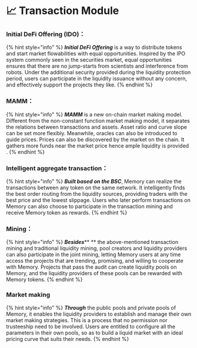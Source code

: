 # 📈 Transaction Module

### **Initial DeFi Offering (IDO)：**

{% hint style="info" %}
_**Initial DeFi Offering**_ is a way to distribute tokens and start market flowabilities with equal opportunities. Inspired by the IPO system commonly seen in the securities market, equal opportunities ensures that there are no jump-starts from scientists and interference from robots. Under the additional security provided during the liquidity protection period, users can participate in the liquidity issuance without any concern, and effectively support the projects they like.
{% endhint %}

### **MAMM：**

{% hint style="info" %}
_**MAMM**_ is a new on-chain market making model. Different from the non-constant function market making model, it separates the relations between transactions and assets. Asset ratio and curve slope can be set more flexibly. Meanwhile, oracles can also be introduced to guide prices. Prices can also be discovered by the market on the chain. It gathers more funds near the market price hence ample liquidity is provided .
{% endhint %}

### Intelligent aggregate transaction：

{% hint style="info" %}
_**Built based on the BSC**_, Memory can realize the transactions between any token on the same network. It intelligently finds the best order routing from the liquidity sources, providing traders with the best price and the lowest slippage. Users who later perform transactions on Memory can also choose to participate in the transaction mining and receive Memory token as rewards.
{% endhint %}

### **Mining：**

{% hint style="info" %}
_**Besides**_** ** the above-mentioned transaction mining and traditional liquidity mining, pool creators and liquidity providers can also participate in the joint mining, letting Memory users at any time access the projects that are trending, promising, and willing to cooperate with Memory. Projects that pass the audit can create liquidity pools on Memory, and the liquidity providers of these pools can be rewarded with Memory tokens.
{% endhint %}

### **Market making**

{% hint style="info" %}
_**Through**_ the public pools and private pools of Memory, it enables the liquidity providers to establish and manage their own market making strategies. This is a process that no permission nor trusteeship need to be involved. Users are entitled to configure all the parameters in their own pools, so as to build a liquid market with an ideal pricing curve that suits their needs.
{% endhint %}
